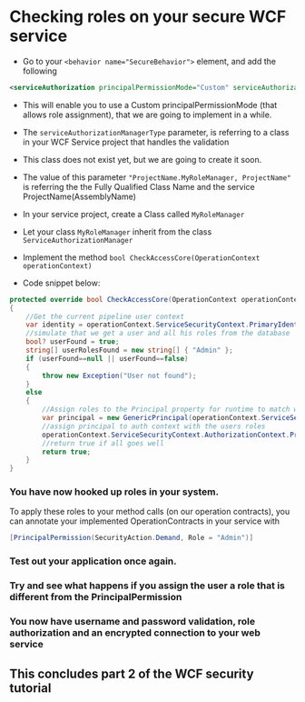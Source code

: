 # Checking roles on your secure WCF service


  - Go to your ```<behavior name="SecureBehavior">``` element, and add the following
```xml
<serviceAuthorization principalPermissionMode="Custom" serviceAuthorizationManagerType="ProjectName.MyRoleManager,ProjectName" />
```
  - This will enable you to use a Custom principalPermissionMode (that allows role assignment), that we are going to implement in a while.
  - The ```serviceAuthorizationManagerType``` parameter, is referring to a class in your WCF Service project that handles the validation 
  - This class does not exist yet, but we are going to create it soon.
  - The value of this parameter ```"ProjectName.MyRoleManager, ProjectName"``` is referring the the Fully Qualified Class Name and the service ProjectName(AssemblyName)

  - In your service project, create a Class called ```MyRoleManager```
  - Let your class ```MyRoleManager``` inherit from the class ```ServiceAuthorizationManager```
  - Implement the method ```bool CheckAccessCore(OperationContext operationContext)```
  - Code snippet below:
```c#
protected override bool CheckAccessCore(OperationContext operationContext)
{
    //Get the current pipeline user context
    var identity = operationContext.ServiceSecurityContext.PrimaryIdentity;
    //simulate that we get a user and all his roles from the database
    bool? userFound = true;
    string[] userRolesFound = new string[] { "Admin" };
    if (userFound==null || userFound==false)
    {
        throw new Exception("User not found");
    }
    else
    {
        //Assign roles to the Principal property for runtime to match with PrincipalPermissionAttributes decorated on the service operation.
        var principal = new GenericPrincipal(operationContext.ServiceSecurityContext.PrimaryIdentity, userRolesFound);
        //assign principal to auth context with the users roles
        operationContext.ServiceSecurityContext.AuthorizationContext.Properties["Principal"] = principal;
        //return true if all goes well
        return true;
    }
}
```
### You have now hooked up roles in your system. 
To apply these roles to your method calls (on our operation contracts), you can annotate your implemented OperationContracts in your service with
```c#
[PrincipalPermission(SecurityAction.Demand, Role = "Admin")]
```
### Test out your application once again. 
### Try and see what happens if you assign the user a role that is different from the PrincipalPermission

### You now have username and password validation, role authorization and an encrypted connection to your web service

## This concludes part 2 of the WCF security tutorial


